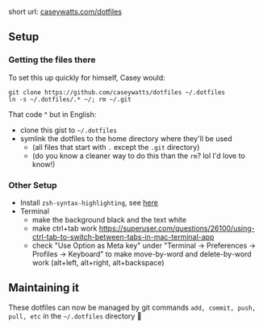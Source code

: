short url: [caseywatts.com/dotfiles](caseywatts.com/dotfiles)

## Setup

### Getting the files there
To set this up quickly for himself, Casey would:

```
git clone https://github.com/caseywatts/dotfiles ~/.dotfiles
ln -s ~/.dotfiles/.* ~/; rm ~/.git
```

That code ^ but in English:
- clone this gist to `~/.dotfiles`
- symlink the dotfiles to the home directory where they'll be used
  - (all files that start with `.` except the `.git` directory)
  - (do you know a cleaner way to do this than the `rm`? lol I'd love to know!)

### Other Setup
- Install `zsh-syntax-highlighting`, see [here](https://github.com/zsh-users/zsh-syntax-highlighting/blob/master/INSTALL.md#oh-my-zsh)
- Terminal
  - make the background black and the text white
  - make ctrl+tab work https://superuser.com/questions/26100/using-ctrl-tab-to-switch-between-tabs-in-mac-terminal-app
  - check "Use Option as Meta key" under "Terminal -> Preferences -> Profiles -> Keyboard" to make move-by-word and delete-by-word work (alt+left, alt+right, alt+backspace)

## Maintaining it
These dotfiles can now be managed by git commands `add, commit, push, pull, etc` in the `~/.dotfiles` directory 🎉
